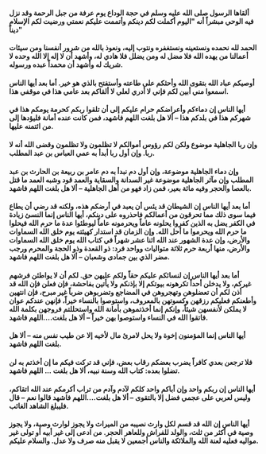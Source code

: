 #### ألقاها الرسول صلى الله عليه وسلم في حجة الوداع يوم عرفة من جبل الرحمة وقد نزل فيه الوحي مبشراً أنه "اليوم أكملت لكم دينكم وأتممت عليكم نعمتي ورضيت لكم الإسلام ديناً"
#### الحمد لله نحمده ونستعينه ونستغفره ونتوب إليه، ونعوذ بالله من شرور أنفسنا ومن سيئات أعمالنا من يهده الله فلا مضل له ومن يضلل فلا هادي له، وأشهد أن لا إله إلا الله وحده لا شريك له وأشهد أن محمداً عبده ورسوله.
#### أوصيكم عباد الله بتقوى الله وأحثكم على طاعته وأستفتح بالذي هو خير. أما بعد أيها الناس اسمعوا مني أبين لكم فإني لا أدري لعلي لا ألقاكم بعد عامي هذا في موقفي هذا.
#### أيها الناس إن دماءكم وأعراضكم حرام عليكم إلى أن تلقوا ربكم كحرمة يومكم هذا في شهركم هذا في بلدكم هذا – ألا هل بلغت اللهم فاشهد، فمن كانت عنده أمانة فليؤدها إلى من ائتمنه عليها.
#### وإن ربا الجاهلية موضوع ولكن لكم رؤوس أموالكم لا تظلمون ولا تظلمون وقضى الله أنه لا ربا. وإن أول ربا أبدأ به عمي العباس بن عبد المطلب.
#### وإن دماء الجاهلية موضوعة، وإن أول دم نبدأ به دم عامر بن ربيعة بن الحارث بن عبد المطلب وإن مآثر الجاهلية موضوعة غير السدانة والسقاية والعمد قود وشبه العمد ما قتل بالعصا والحجر وفيه مائة بعير، فمن زاد فهو من أهل الجاهلية – ألا هل بلغت اللهم فاشهد.
#### أما بعد أيها الناس إن الشيطان قد يئس أن يعبد في أرضكم هذه، ولكنه قد رضي أن يطاع فيما سوى ذلك مما تحرقون من أعمالكم فاحذروه على دينكم، أيها الناس إنما النسئ زيادة في الكفر يضل به الذين كفروا يحلونه عاماً ويحرمونه عاماً ليوطئوا عدة ما حرم الله فيحلوا ما حرم الله ويحرموا ما أحل الله. وإن الزمان قد استدار كهيئته يوم خلق الله السماوات والأرض، وإن عدة الشهور عند الله اثنا عشر شهراً في كتاب الله يوم خلق الله السماوات والأرض، منها أربعة حرم ثلاثة متواليات وواحد فرد: ذو القعدة وذو الحجة والمحرم ورجب مضر الذي بين جمادى وشعبان – ألا هل بلغت اللهم فاشهد.
#### أما بعد أيها الناس إن لنسائكم عليكم حقاً ولكم عليهن حق. لكم أن لا يواطئن فرشهم غيركم، ولا يدخلن أحداً تكرهونه بيوتكم إلا بإذنكم ولا يأتين بفاحشة، فإن فعلن فإن الله قد أذن لكم أن تعضلوهن وتهجروهن في المضاجع وتضربوهن ضرباً غير مبرح، فإن انتهين وأطعنكم فعليكم رزقهن وكسوتهن بالمعروف، واستوصوا بالنساء خيراً، فإنهن عندكم عوان لا يملكن لأنفسهن شيئاً، وإنكم إنما أخذتموهن بأمانة الله واستحللتم فروجهن بكلمة الله فاتقوا الله في النساء واستوصوا بهن خيراً – ألا هل بلغت....اللهم فاشهد.
#### أيها الناس إنما المؤمنون إخوة ولا يحل لامرئ مال لأخيه إلا عن طيب نفس منه – ألا هل بلغت اللهم فاشهد.
#### فلا ترجعن بعدي كافراً يضرب بعضكم رقاب بعض، فإني قد تركت فيكم ما إن أخذتم به لن تضلوا بعده: كتاب الله وسنة نبيه، ألا هل بلغت ... اللهم فاشهد.
#### أيها الناس إن ربكم واحد وإن أباكم واحد كلكم لآدم وآدم من تراب أكرمكم عند الله اتقاكم، وليس لعربي على عجمي فضل إلا بالتقوى – ألا هل بلغت....اللهم فاشهد قالوا نعم – قال فليبلغ الشاهد الغائب. 
#### أيها الناس إن الله قد قسم لكل وارث نصيبه من الميراث ولا يجوز لوارث وصية، ولا يجوز وصية في أكثر من ثلث، والولد للفراش وللعاهر الحجر. من ادعى إلى غير أبيه أو تولى غير مواليه فعليه لعنة الله والملائكة والناس أجمعين لا يقبل منه صرف ولا عدل. والسلام عليكم.
